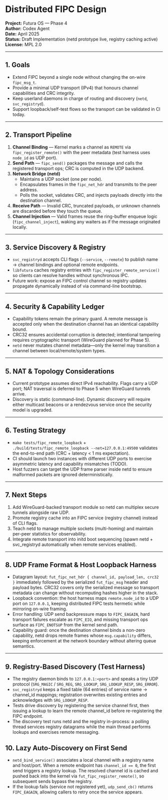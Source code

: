 # Distributed FIPC Design
**Project:** Futura OS — Phase 4  
**Author:** Codex Agent  
**Date:** April 2025  
**Status:** Draft Implementation (netd prototype live, registry caching active)  
**License:** MPL 2.0

---

## 1. Goals
- Extend FIPC beyond a single node without changing the on-wire `fipc_msg_t`.
- Provide a minimal UDP transport (IPv4) that honours channel capabilities and CRC integrity.
- Keep userland daemons in charge of routing and discovery (`netd`, `svc_registryd`).
- Support loopback/self-test flows so the transport can be validated in CI today.

---

## 2. Transport Pipeline
1. **Channel Binding** — Kernel marks a channel as `REMOTE` via `fipc_register_remote()` with the peer metadata (test harness uses `node_id` as UDP port).
2. **Send Path** — `fipc_send()` packages the message and calls the registered transport ops; CRC is computed in the UDP backend.
3. **Network Bridge (netd)**
   - Maintains a UDP socket (one per node).
   - Encapsulates frames in the `fipc_net_hdr` and transmits to the peer address.
   - Polls the socket, validates CRC, and injects payloads directly into the destination channel.
4. **Receive Path** — Invalid CRC, truncated payloads, or unknown channels are discarded before they touch the queue.
5. **Channel Injection** — Valid frames reuse the ring-buffer enqueue logic (`fipc_channel_inject`), waking any waiters as if the message originated locally.

---

## 3. Service Discovery & Registry
- `svc_registryd` accepts CLI flags (`--service`, `--remote`) to publish name → channel bindings and optional remote endpoints.
- `libfutura` caches registry entries with `fipc_register_remote_service()` so clients can resolve handles without synchronous IPC.
- Future work: expose an FIPC control channel so registry updates propagate dynamically instead of via command-line bootstrap.

---

## 4. Security & Capability Ledger
- Capability tokens remain the primary guard. A remote message is accepted only when the destination channel has an identical capability bound.
- CRC32 ensures accidental corruption is detected; intentional tampering requires cryptographic transport (WireGuard planned for Phase 5).
- `netd` never mutates channel metadata—only the kernel may transition a channel between local/remote/system types.

---

## 5. NAT & Topology Considerations
- Current prototype assumes direct IPv4 reachability. Flags carry a UDP port; NAT traversal is deferred to Phase 5 when WireGuard tunnels arrive.
- Discovery is static (command-line). Dynamic discovery will require either multicast beacons or a rendezvous service once the security model is upgraded.

---

## 6. Testing Strategy
- `make tests/fipc_remote_loopback` + `./build/tests/fipc_remote_loopback --net=127.0.0.1:49500` validates the end-to-end path (CRC + latency < 1 ms expectation).
- CI should launch two instances with different UDP ports to exercise asymmetric latency and capability mismatches (TODO).
- Host fuzzers can target the UDP frame parser inside netd to ensure malformed packets are ignored deterministically.

---

## 7. Next Steps
1. Add WireGuard-backed transport module so netd can multiplex secure tunnels alongside raw UDP.
2. Promote registry cache into an FIPC service (registry channel) instead of CLI flags.
3. Teach netd to manage multiple sockets (multi-homing) and maintain per-peer statistics for observability.
4. Integrate remote transport into initd boot sequencing (spawn netd + svc_registryd automatically when remote services enabled).

---

## 8. UDP Frame Format & Host Loopback Harness
- Datagram layout: `fut_fipc_net_hdr { channel_id, payload_len, crc32 }` immediately followed by the serialized `fut_fipc_msg` header and payload bytes. CRC32 covers only the serialized message so transport metadata can change without recomputing hashes higher in the stack.
- Loopback convention: the host harness maps `remote.node_id` to a UDP port on `127.0.0.1`, keeping distributed FIPC tests hermetic while mirroring on-wire framing.
- Error handling: UDP send backpressure maps to `FIPC_EAGAIN`, hard transport failures escalate as `FIPC_EIO`, and missing transport ops surface as `FIPC_ENOTSUP` from the kernel send path.
- Capability guard: once the destination channel binds a non-zero capability, netd drops remote frames whose `msg.capability` differs, keeping enforcement at the network boundary without altering queue semantics.

---

## 9. Registry-Based Discovery (Test Harness)
- The registry daemon binds to `127.0.0.1:<port>` and speaks a tiny UDP protocol (`SRG_MAGIC` / `SRG_REG`, `SRG_LOOKUP`, `SRG_LOOKUP_RESP`, `SRG_ERROR`).
- `svc_registryd` keeps a fixed table (64 entries) of service name → channel_id mappings; registration overwrites existing entries and acknowledges with `SRG_LOOKUP_RESP`.
- Tests drive discovery by registering the service channel first, then issuing a lookup to learn the remote channel_id before re-registering the FIPC endpoint.
- The discovery test runs netd and the registry in-process: a polling thread services registry datagrams while the main thread performs lookups and exercises remote messaging.

## 10. Lazy Auto-Discovery on First Send
- `netd_bind_service()` associates a local channel with a registry name and host/port. When a remote endpoint has `channel_id == 0`, the first send triggers a registry lookup. The resolved channel id is cached and pushed back into the kernel via `fut_fipc_register_remote()`, so subsequent sends bypass the registry.
- If the lookup fails (service not registered yet), `udp_send_cb()` returns `FIPC_EAGAIN`, allowing callers to retry once the service appears.
